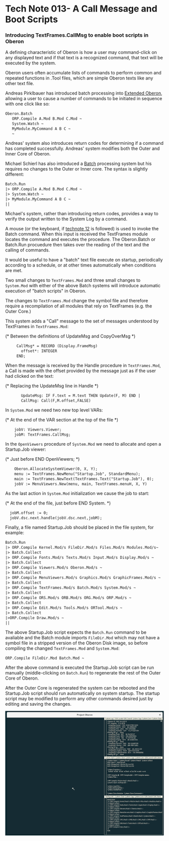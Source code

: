 # Tech Note 013- A Call Message and Boot Scripts
### Introducing TextFrames.CallMsg to enable boot scripts in Oberon

A defining characteristic of Oberon is how a user may command-click on any displayed text and if that text is a recognized command, that text will be executed by the system.

Oberon users often accumulate lists of commands to perform common and repeated functions in .Tool files, which are simple Oberon texts like any other text file.

Andreas Pirklbauer has introduced batch processing into [Extended Oberon](https://github.com/andreaspirklbauer/Oberon-extended), allowing a user to cause a number of commands to be initiated in sequence with one click like so:

```
Oberon.Batch
   ORP.Compile A.Mod B.Mod C.Mod ~
   System.Watch ~
   MyModule.MyCommand A B C ~
   ~
```
Andreas' system also introduces return codes for determining if a command has completed successfully. Andreas' system modifies both the Outer and Inner Core of Oberon.

Michael Schierl has also introduced a [Batch](https://github.com/schierlm/OberonEmulator/blob/master/Oberon/Batch.Mod.txt) processing system but his requires no changes to the Outer or Inner core. The syntax is slightly different:

```
Batch.Run
|> ORP.Compile A.Mod B.Mod C.Mod ~
|> System.Watch ~
|> MyModule.MyCommand A B C ~
||
```
Michael's system, rather than introducing return codes, provides a way to verify the output written to the System Log by a command.

A mouse (or the keyboard, if [technote 12](https://github.com/io-core/technotes/blob/main/technote012.md) is followed) is used to invoke the Batch command. When this input is received the TextFrames module locates the command and executes the procedure. The Oberon.Batch or Batch.Run procuedure then takes over the reading of the text and the calling of commands.

It would be useful to have a "batch" text file execute on startup, periodically according to a schedule, or at other times automatically when conditions are met. 

Two small changes to `TextFrames.Mod` and three small changes to `System.Mod` with either of the above Batch systems will introduce automatic execution of "batch scripts" in Oberon.

The changes to `TextFrames.Mod` change the symbol file and therefore require a recompilation of all modules that rely on TextFrames (e.g. the Outer Core.)

This system adds a "Call" message to the set of messages understood by TextFrames in `TextFrames.Mod`:

(* Between the definitions of UpdateMsg and CopyOverMsg *)
```
     CallMsg* = RECORD (Display.FrameMsg)
       offset*: INTEGER
     END;
```

When the message is received by the Handle procedure in `TextFrames.Mod`, a Call is made with the offset provided by the message just as if the user had clicked on the text:

(* Replacing the UpdateMsg line in Handle *)
```
       UpdateMsg: IF F.text = M.text THEN Update(F, M) END | 
       CallMsg: Call(F,M.offset,FALSE)
```

In `System.Mod` we need two new top level VARs:

(* At the end of the VAR section at the top of the file *)
```
    jobV: Viewers.Viewer;
    jobM: TextFrames.CallMsg;
```

In the `OpenViewers` procedure of `System.Mod` we need to allocate and open a Startup.Job viewer:

(* Just before END OpenViewers; *)
```
    Oberon.AllocateSystemViewer(0, X, Y);
    menu := TextFrames.NewMenu("Startup.Job", StandardMenu);
    main := TextFrames.NewText(TextFrames.Text("Startup.Job"), 0);
    jobV := MenuViewers.New(menu, main, TextFrames.menuH, X, Y)
```

As the last action in `System.Mod` initialization we cause the job to start:

(* At the end of the file, just before END System. *)
```
  jobM.offset := 0;
  jobV.dsc.next.handle(jobV.dsc.next,jobM);
```

Finally, a file named Startup.Job should be placed in the file system, for example:

```
Batch.Run
|> ORP.Compile Kernel.Mod/s FileDir.Mod/s Files.Mod/s Modules.Mod/s~
|> Batch.Collect
|> ORP.Compile Fonts.Mod/s Texts.Mod/s Input.Mod/s Display.Mod/s ~
|> Batch.Collect
|> ORP.Compile Viewers.Mod/s Oberon.Mod/s ~
|> Batch.Collect
|> ORP.Compile MenuViewers.Mod/s Graphics.Mod/s GraphicFrames.Mod/s ~
|> Batch.Collect
|> ORP.Compile TextFrames.Mod/s Batch.Mod/s System.Mod/s ~
|> Batch.Collect
|> ORP.Compile ORS.Mod/s ORB.Mod/s ORG.Mod/s ORP.Mod/s ~
|> Batch.Collect
|> ORP.Compile Edit.Mod/s Tools.Mod/s ORTool.Mod/s ~
|> Batch.Collect
|>ORP.Compile Draw.Mod/s ~
||
```

The above Startup.Job script expects the `Batch.Run` command to be avaliable and the Batch module imports `FileDir.Mod` which may not have a symbol file in a stripped version of the Oberon Disk image, so before compiling the changed `TextFrames.Mod` and `System.Mod`:

```
ORP.Compile FileDir.Mod Batch.Mod ~
```

After the above command is executed the Startup.Job script can be run manually (middle-clicking on `Batch.Run`) to regenerate the rest of the Outer Core of Oberon.

After the Outer Core is regenerated the system can be rebooted and the Startup.Job script should run automatically on system startup. The startup script may be modified to perform any other commands desired just by editing and saving the changes.

![Startup.Job](https://github.com/io-core/Technotes/blob/main/images/StartupJob.png "Startup.Job")

